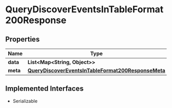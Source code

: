 

# QueryDiscoverEventsInTableFormat200Response


## Properties

| Name | Type | Description | Notes |
|------------ | ------------- | ------------- | -------------|
|**data** | **List&lt;Map&lt;String, Object&gt;&gt;** |  |  |
|**meta** | [**QueryDiscoverEventsInTableFormat200ResponseMeta**](QueryDiscoverEventsInTableFormat200ResponseMeta.md) |  |  |


## Implemented Interfaces

* Serializable


